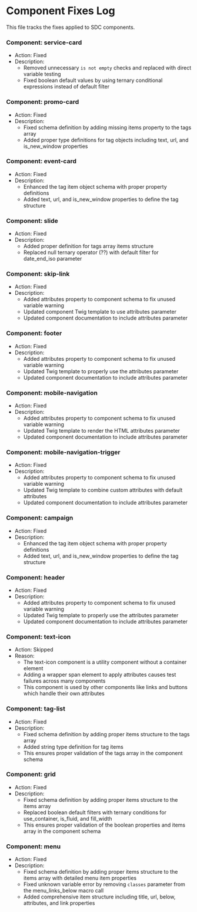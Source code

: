 # Component Fixes Log

This file tracks the fixes applied to SDC components.

### Component: service-card
- Action: Fixed
- Description: 
  - Removed unnecessary `is not empty` checks and replaced with direct variable testing
  - Fixed boolean default values by using ternary conditional expressions instead of default filter

### Component: promo-card
- Action: Fixed
- Description: 
  - Fixed schema definition by adding missing items property to the tags array
  - Added proper type definitions for tag objects including text, url, and is_new_window properties

### Component: event-card
- Action: Fixed
- Description: 
  - Enhanced the tag item object schema with proper property definitions 
  - Added text, url, and is_new_window properties to define the tag structure

### Component: slide
- Action: Fixed
- Description: 
  - Added proper definition for tags array items structure
  - Replaced null ternary operator (??) with default filter for date_end_iso parameter

### Component: skip-link
- Action: Fixed
- Description: 
  - Added attributes property to component schema to fix unused variable warning
  - Updated component Twig template to use attributes parameter
  - Updated component documentation to include attributes parameter

### Component: footer
- Action: Fixed
- Description: 
  - Added attributes property to component schema to fix unused variable warning
  - Updated Twig template to properly use the attributes parameter
  - Updated component documentation to include attributes parameter

### Component: mobile-navigation
- Action: Fixed
- Description: 
  - Added attributes property to component schema to fix unused variable warning
  - Updated Twig template to render the HTML attributes parameter
  - Updated component documentation to include attributes parameter

### Component: mobile-navigation-trigger
- Action: Fixed
- Description: 
  - Added attributes property to component schema to fix unused variable warning
  - Updated Twig template to combine custom attributes with default attributes
  - Updated component documentation to include attributes parameter

### Component: campaign
- Action: Fixed
- Description: 
  - Enhanced the tag item object schema with proper property definitions
  - Added text, url, and is_new_window properties to define the tag structure

### Component: header
- Action: Fixed
- Description: 
  - Added attributes property to component schema to fix unused variable warning
  - Updated Twig template to properly use the attributes parameter
  - Updated component documentation to include attributes parameter

### Component: text-icon
- Action: Skipped
- Reason: 
  - The text-icon component is a utility component without a container element
  - Adding a wrapper span element to apply attributes causes test failures across many components
  - This component is used by other components like links and buttons which handle their own attributes

### Component: tag-list
- Action: Fixed
- Description:
  - Fixed schema definition by adding proper items structure to the tags array
  - Added string type definition for tag items
  - This ensures proper validation of the tags array in the component schema

### Component: grid
- Action: Fixed
- Description:
  - Fixed schema definition by adding proper items structure to the items array
  - Replaced boolean default filters with ternary conditions for use_container, is_fluid, and fill_width
  - This ensures proper validation of the boolean properties and items array in the component schema

### Component: menu
- Action: Fixed
- Description:
  - Fixed schema definition by adding proper items structure to the items array with detailed menu item properties
  - Fixed unknown variable error by removing `classes` parameter from the menu_links_below macro call
  - Added comprehensive item structure including title, url, below, attributes, and link properties
